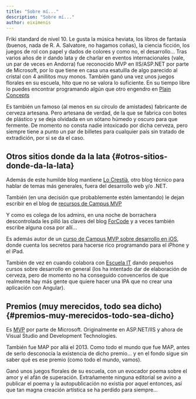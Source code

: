 ```yaml
---
title: "Sobre mí..."
description: "Sobre mí..."
author: eiximenis
---
```


Friki standard de nivel 10. Le gusta la música heviata, los libros de fantasía (buenos, nada de R. A. Salvatore, no hagamos coñas), la ciencia ficción, los juegos de rol con papel y dados de colores y como no, el desarrollo… Tras varios años de ir dando lata y de charlar en eventos internacionales (vale, un par de veces en Andorra) fue reconocido MVP en IIS/ASP.NET por parte de Microsoft, por lo que tiene en casa una esatuilla de algo parecido al cristal con 4 anillitos muy monos. También ganó una vez unos juegos florales en su escuela, hito que no se valora lo suficiente. En su tiempo libre lo puedes encontrar programando algún que otro engendro en [Plain Concepts][1]
  
Es también un famoso (al menos en su círculo de amistades) fabricante de cerveza artesana. Pero artesana de verdad, de la que se fabrica con botes de plástico y se deja olvidada en un sótano húmedo y oscuro para que fermente. De momento no consta nadie intoxicado por dicha cerveza, pero siempre tiene a punto un par de billetes para cualquier país sin tratado de extradición, por si se da el caso.

## Otros sitios donde da la lata {#otros-sitios-donde-da-la-lata}

Además de este humilde blog mantiene [Lo Crestià][2], otro blog técnico para hablar de temas más generales, fuera del desarrollo web y/o .NET.
  
También (en una decisión que probablemente estén lamentando) le dejan escribir en el blog de [recursos de Campus MVP][4]
  
Y como es colega de los admins, en una noche de borrachera descontrolada les pilló las claves del blog [ForCode][5] y a veces también escribe alguna cosa por allí…
  
Es además autor de un [curso de Campus MVP sobre desarrollo en iOS][6], donde cuenta los secretos para hacerse rico programando para el iPhone y el iPad.
  
También de vez en cuando colabora con [Escuela IT][7] dando pequeños cursos sobre desarrollo en general (los ha intentado dar de elaboración de cerveza, pero de momento no ha conseguido convencerlos de que realmente hay más gente que quiere hacer una IPA que no crear una aplicación con Angular).

## Premios (muy merecidos, todo sea dicho) {#premios-muy-merecidos-todo-sea-dicho}

Es [MVP][8] por parte de Microsoft. Originalmente en ASP.NET/IIS y ahora de Visual Studio and Development Technologies.
  
También fue MAP por allá el 2013. Como todo el mundo que fue MAP, antes de serlo desconocía la existencia de dicho premio… y en el fondo sigue sin saber qué es ese premio (como todo el mundo, vamos).
  
Ganó unos juegos florales de su escuela, con un evocador poema sobre el amor y el afán de superación. Extrañamente ninguna editorial se avino a publicar el poema y la autopublicación no existía por aquel entonces, así que tan magna creación artística se ha perdido para siempre…

 [1]: http://www.plainconcepts.com/
 [2]: http://eiximenis.github.io
 [4]: http://campusmvp.com/recursos
 [5]: http://www.forcode.es/
 [6]: http://www.campusmvp.es/catalogo/Product-Desarrollador-profesional-de-aplicaciones-m%C3%B3viles-iOS-para-iPhone-iPad-con-Swift-y-Objective-C_221.aspx
 [7]: http://escuela.it/
 [8]: https://mvp.microsoft.com/es-es/PublicProfile/4039791?fullName=Eduard%20Tom%C3%A1s%20i%20Avellana
